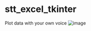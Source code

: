 # stt_excel_tkinter
Plot data with your own voice 
![image](https://user-images.githubusercontent.com/51214879/168501114-1b6021ed-8e32-4e0a-bc17-9e347a08bbfd.png)
